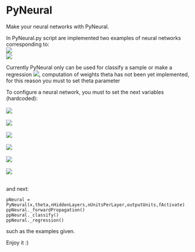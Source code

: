 # PyNeural
Make your neural networks with PyNeural.

In PyNeural.py script are implemented two examples of neural networks corresponding to: </br>
<img src="https://i.gyazo.com/27e1802a18be451bef187dc1cc208b24.png"/> </br>
<img src="https://i.gyazo.com/2a011b7b0c42c6a0cd73970c3bacc9a8.png"/>

Currently PyNeural only can be used for classify a sample or make a regression <img src="https://latex.codecogs.com/gif.latex?%5Cmathbb%7BR%7D%5E%7Bd%7D%5Crightarrow%20%5Cmathbb%7BR%7D%5E%7Bd%27%7D%20/%20d%3D%5Cleft%20%7C%20input%5C%3B%20layer%20%5Cright%20%7C%20%2C%20d%27%3D%5Cleft%20%7C%20output%5C%3B%20layer%20%5Cright%20%7C">, computation of weights theta has not been yet implemented, for this reason you must to set theta parameter </br>

To configure a neural network, you must to set the next variables (hardcoded): </br></br>
<img src="https://latex.codecogs.com/gif.latex?x%3Dsample%5Cin%20%5Cmathbb%7BR%7D%5E%7Bd%7D"/></br></br>
<img src="https://latex.codecogs.com/gif.latex?theta%3D%5B%5B%5Bweight%5D_%7B0%7D%20...%20%5Bweight%5D_%7Blayerunits%7D%5D%5D_%7B0%7D%20...%20%5B%5Bweight%5D_%7B0%7D%20...%20%5Bweight%5D_%7Blayerunits%7D%5D%5D_%7B%7Clayers%7C%7D%5D%20%5D"></br></br>
<img src="https://latex.codecogs.com/gif.latex?nHiddenLayers%3D%20number%5C%3B%20of%5C%3B%20hidden%5C%3B%20layer%5CM%20%5Cin%20%5Cmathbb%7BN%7D"></br></br>
<img src="https://latex.codecogs.com/gif.latex?nUnitsPerLayer%20%3D%20number%5C%3B%20of%5C%3B%20units%5C%3B%20per%5C%3B%20layer%5Cin%20%5Cmathbb%7BN%7D%5E%7Bd%7D"></br></br>
<img src="https://latex.codecogs.com/gif.latex?outputUnits%20%3D%20number%5C%3B%20of%5C%3B%20hidden%5C%3B%20units%5C%3B%20in%5C%3B%20output%5C%3B%20layer%20%5Cin%20%5Cmathbb%7BN%7D"></br></br>
<img src="https://latex.codecogs.com/gif.latex?fActivate%20%3D%20activation%5C%3B%20function%5C%3B%20for%5C%3B%20each%5C%3B%20neuron%5C%3B%20of%5C%3B%20the%5C%3B%20neural%5C%3B%20network%5Cin%20%5Cbegin%7Bbmatrix%7D%20lineal%20%2C%26%20jump%2C%20%26%20sigmoid%2C%20%26%20hiperbolic%5C%3B%20tangent%2C%20%26%20fast%20%5Cend%7Bbmatrix%7D"></br></br>

and next:

<code>pNeural = PyNeural(x,theta,nHiddenLayers,nUnitsPerLayer,outputUnits,fActivate)</code></br>
<code>ppNeural._forwardPropagation()</code></br>
<code>ppNeural._classify()</code></br>
<code>ppNeural._regression()</code></br>


such as the examples given.

Enjoy it :)
